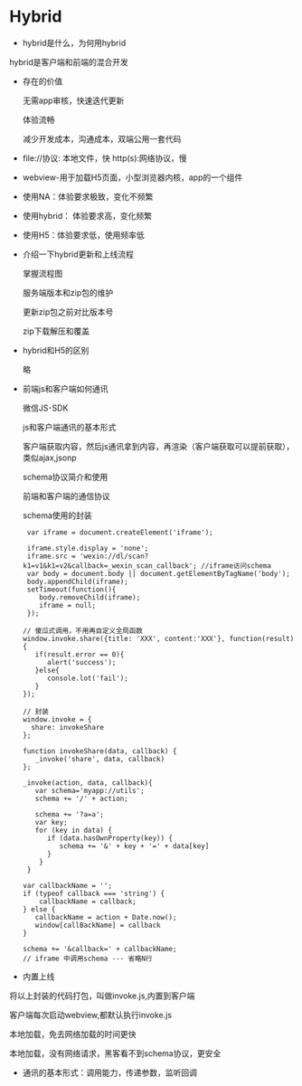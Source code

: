 # Hybrid

- hybrid是什么，为何用hybrid

 hybrid是客户端和前端的混合开发

  * 存在的价值

     无需app审核，快速迭代更新

     体验流畅

     减少开发成本，沟通成本，双端公用一套代码

  * file://协议: 本地文件，快 http(s):网络协议，慢

  * webview-用于加载H5页面，小型浏览器内核，app的一个组件

  * 使用NA：体验要求极致，变化不频繁

  * 使用hybrid： 体验要求高，变化频繁

  * 使用H5：体验要求低，使用频率低

- 介绍一下hybrid更新和上线流程

  掌握流程图

  服务端版本和zip包的维护

  更新zip包之前对比版本号

  zip下载解压和覆盖

- hybrid和H5的区别

  略

- 前端js和客户端如何通讯

  微信JS-SDK

  js和客户端通讯的基本形式

     客户端获取内容，然后js通讯拿到内容，再渲染（客户端获取可以提前获取），类似ajax,jsonp

  schema协议简介和使用

     前端和客户端的通信协议

  schema使用的封装

  ```
   var iframe = document.createElement('iframe');

   iframe.style.display = 'none';
   iframe.src = 'wexin://dl/scan?k1=v1&k1=v2&callback=_wexin_scan_callback'; //iframe访问schema
   var body = document.body || document.getElementByTagName('body');
   body.appendChild(iframe);
   setTimeout(function(){
      body.removeChild(iframe);
      iframe = null;
   });
  
  // 傻瓜式调用，不用再自定义全局函数
  window.invoke.share({title: 'XXX', content:'XXX'}, function(result){
     if(result.error == 0){
        alert('success');
     }else{
        console.lot('fail');
     }
  });

  // 封装
  window.invoke = {
    share: invokeShare
  };

  function invokeShare(data, callback) {
     _invoke('share', data, callback)
  };

  _invoke(action, data, callback){
     var schema='myapp://utils';
     schema += '/' + action;

     schema += '?a=a';
     var key;
     for (key in data) {
        if (data.hasOwnProperty(key)) {
           schema += '&' + key + '=' + data[key]
        }
      }
   }
  
  var callbackName = '';
  if (typeof callback === 'string') {
      callbackName = callback;
  } else {
     callbackName = action + Date.now();
     window[callBackName] = callback
  }

  schema += '&callback=' + callbackName;
  // iframe 中调用schema --- 省略N行

  ```

- 内置上线

 将以上封装的代码打包，叫做invoke.js,内置到客户端

 客户端每次启动webview,都默认执行invoke.js

 本地加载，免去网络加载的时间更快

 本地加载，没有网络请求，黑客看不到schema协议，更安全

- 通讯的基本形式：调用能力，传递参数，监听回调




